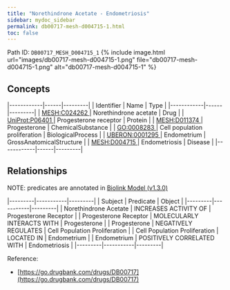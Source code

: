 ```yaml
---
title: "Norethindrone Acetate - Endometriosis"
sidebar: mydoc_sidebar
permalink: db00717-mesh-d004715-1.html
toc: false 
---
```



Path ID: `DB00717_MESH_D004715_1`
{% include image.html url="images/db00717-mesh-d004715-1.png" file="db00717-mesh-d004715-1.png" alt="db00717-mesh-d004715-1" %}

## Concepts

|------------|------|---------|
| Identifier | Name | Type    |
|------------|------|---------|
| <a href="https://identifiers.org/MESH:C024262">MESH:C024262 </a> | Norethindrone acetate | Drug |
| <a href="https://identifiers.org/UniProt:P06401">UniProt:P06401 </a> | Progesterone receptor | Protein |
| <a href="https://identifiers.org/MESH:D011374">MESH:D011374 </a> | Progesterone | ChemicalSubstance |
| <a href="https://identifiers.org/GO:0008283">GO:0008283 </a> | Cell population proliferation | BiologicalProcess |
| <a href="https://identifiers.org/UBERON:0001295">UBERON:0001295 </a> | Endometrium | GrossAnatomicalStructure |
| <a href="https://identifiers.org/MESH:D004715">MESH:D004715 </a> | Endometriosis | Disease |
|------------|------|---------|

## Relationships


NOTE: predicates are annotated in <a href="https://github.com/biolink/biolink-model/releases/tag/v1.3.0">Biolink Model (v1.3.0)</a>

|---------|-----------|---------|
| Subject | Predicate | Object  |
|---------|-----------|---------|
| Norethindrone Acetate | INCREASES ACTIVITY OF | Progesterone Receptor |
| Progesterone Receptor | MOLECULARLY INTERACTS WITH | Progesterone |
| Progesterone | NEGATIVELY REGULATES | Cell Population Proliferation |
| Cell Population Proliferation | LOCATED IN | Endometrium |
| Endometrium | POSITIVELY CORRELATED WITH | Endometriosis |
|---------|-----------|---------|

Reference: 
  - [https://go.drugbank.com/drugs/DB00717](https://go.drugbank.com/drugs/DB00717)
